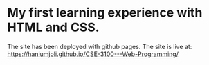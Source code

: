 # My first learning experience with HTML and CSS.

The site has been deployed with github pages. The site is live at:
https://haniumjoli.github.io/CSE-3100---Web-Programming/